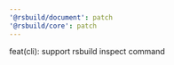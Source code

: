 ```yaml
---
'@rsbuild/document': patch
'@rsbuild/core': patch
---
```


feat(cli): support rsbuild inspect command
